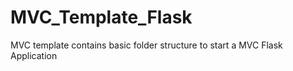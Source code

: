 # MVC_Template_Flask
 MVC template contains basic folder structure to start a MVC Flask Application
